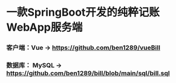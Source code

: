 # 一款SpringBoot开发的纯粹记账WebApp服务端
### 客户端：Vue -> https://github.com/ben1289/vueBill
### 数据库： MySQL -> https://github.com/ben1289/bill/blob/main/sql/bill.sql
